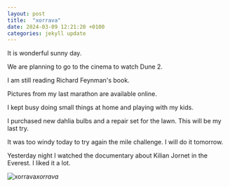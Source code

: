 ```yaml
---
layout: post
title:  "xorrava"
date: 2024-03-09 12:21:20 +0100
categories: jekyll update
---
```


It is wonderful sunny day.   

We are planning to go to the cinema to watch Dune 2.  

I am still reading Richard Feynman's book.  

Pictures from my last marathon are available online.  

I kept busy doing small things at home and playing with my kids.  

I purchased new dahlia bulbs and a repair set for the lawn. This will be my last try.  

It was too windy today to try again the mile challenge. I will do it tomorrow.  

Yesterday night I watched the documentary about Kilian Jornet in the Everest. I liked it a lot.


![xorrava](https://lh3.googleusercontent.com/pw/AP1GczO72Oqa_7ZNGmd0FPjRHz6gmZPmI1Lj-h5i7vs7nd4H_zaqPg0VYulTG0qxE_jE8tNoDMnP-VoZUqWz1ewXvwPornykqXN1q9jxbWn59mUbvRqlskM=w2400)*xorrava*&nbsp;



[jekyll-docs]: https://jekyllrb.com/docs/home
[jekyll-gh]:   https://github.com/jekyll/jekyll
[jekyll-talk]: https://talk.jekyllrb.com/
